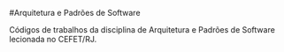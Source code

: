 #Arquitetura e Padrões de Software

Códigos de trabalhos da disciplina de Arquitetura e Padrões de Software lecionada no CEFET/RJ.
